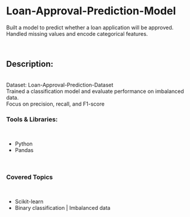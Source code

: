 # Loan-Approval-Prediction-Model
 <p>Built a model to predict whether a loan application will be approved. Handled missing values and encode categorical features.</p></br>
<h2>Description:</h2></br>
 Dataset: Loan-Approval-Prediction-Dataset</br>
 Trained a classification model and evaluate performance on imbalanced data. </br>
 Focus on precision, recall, and F1-score</br>
<h3> Tools & Libraries:</h3></br>
<ul>
 <li>
  Python
 </li>
 <Li>
  Pandas
 </Li>
</ul>
 </br>
 <h3>Covered Topics</h3></br>
 <ul>
  <li>
   Scikit-learn
  </li>
  <LI>
   Binary classification |  Imbalanced data
  </LI>
 </ul>

